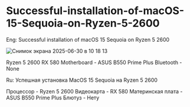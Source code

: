 # Successful-installation-of-macOS-15-Sequoia-on-Ryzen-5-2600

Eng:
Successful installation of macOS 15 Sequoia on Ryzen 5 2600


![Снимок экрана 2025-06-30 в 10 18 13](https://github.com/user-attachments/assets/72062298-2ff3-4e90-9b23-e9622f60fa7f)

















 





Ryzen 5 2600
RX 580
Motherboard - ASUS B550 Prime Plus
Bluetooth -  None


Ru:
Успешная установка MacOS 15 Sequoia на Ryzen 5 2600


Процессор - Ryzen 5 2600
Видеокарта - RX 580
Материнская плата - ASUS B550 Prime Plus
Блютуз -  Нету

